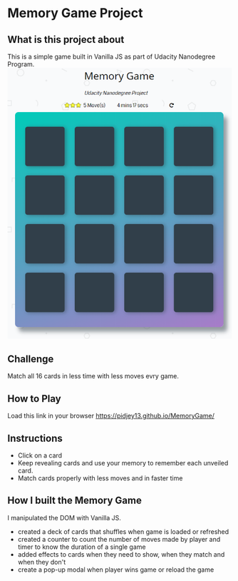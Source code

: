 # Memory Game Project

## What is this project about
This is a simple game built in Vanilla JS as part
of Udacity Nanodegree Program. 
![snippet](img/preview.png)

## Challenge
Match all 16 cards in less time with less moves evry game.

## How to Play
Load this link in your browser https://pidjey13.github.io/MemoryGame/

## Instructions
* Click on a card
* Keep revealing cards and use your memory to remember each unveiled card.
* Match cards properly with less moves and in faster time

## How I built the Memory Game
I manipulated the DOM with Vanilla JS.
* created a deck of cards that shuffles when game is loaded or refreshed
* created a counter to count the number of moves made by player and timer to know the duration of a single game
* added effects to cards when they need to show, when they match and when they don't
* create a pop-up modal when player wins game or reload the game